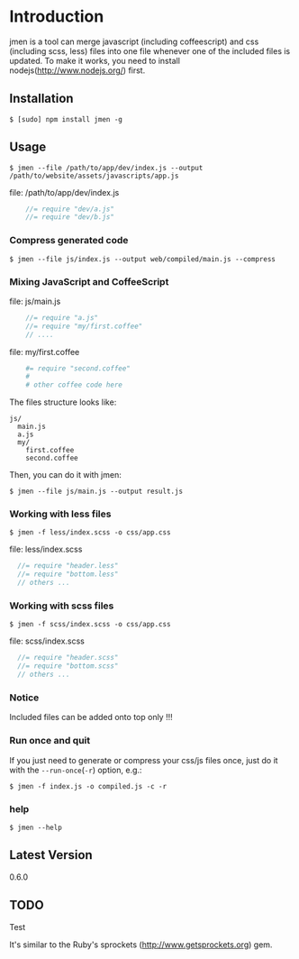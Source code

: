 # Introduction

jmen is a tool can merge javascript (including coffeescript) and css (including scss, less) files into one file whenever one of the included files is updated. 
To make it works, you need to install nodejs(http://www.nodejs.org/) first.

## Installation

    $ [sudo] npm install jmen -g

## Usage

    $ jmen --file /path/to/app/dev/index.js --output /path/to/website/assets/javascripts/app.js

file: /path/to/app/dev/index.js

```js
    //= require "dev/a.js"
    //= require "dev/b.js"
```

### Compress generated code

    $ jmen --file js/index.js --output web/compiled/main.js --compress

### Mixing JavaScript and CoffeeScript

file: js/main.js
```js
    //= require "a.js"
    //= require "my/first.coffee"
    // ....
```

file: my/first.coffee

```coffee
    #= require "second.coffee"
    # 
    # other coffee code here
```

The files structure looks like:

    js/
      main.js
      a.js
      my/
        first.coffee
        second.coffee

Then, you can do it with jmen:

    $ jmen --file js/main.js --output result.js

### Working with less files

    $ jmen -f less/index.scss -o css/app.css

file: less/index.scss

```scss
  //= require "header.less"
  //= require "bottom.less"
  // others ...
```

### Working with scss files

    $ jmen -f scss/index.scss -o css/app.css

file: scss/index.scss

```scss
  //= require "header.scss"
  //= require "bottom.scss"
  // others ...
```

### Notice

Included files can be added onto top only !!!

### Run once and quit

If you just need to generate or compress your css/js files once, just do it with the `--run-once`(`-r`) option, e.g.:

    $ jmen -f index.js -o compiled.js -c -r

### help

    $ jmen --help

## Latest Version

0.6.0

## TODO

Test

It's similar to the Ruby's sprockets (http://www.getsprockets.org) gem.
